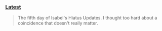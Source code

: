 ### [Latest](https://prokube.github.io/2023/07/26)
> The fifth day of Isabel's Hiatus Updates. I thought too hard about a coincidence that doesn't really matter.
